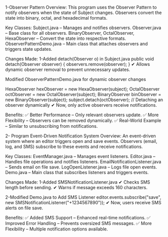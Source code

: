 1-Observer Pattern
Overview:
This program uses the Observer Pattern to notify observers when the state of Subject changes.
Observers convert the state into binary, octal, and hexadecimal formats.

Key Classes:
Subject.java – Manages and notifies observers.
Observer.java – Base class for all observers.
BinaryObserver, OctalObserver, HexaObserver – Convert the state into respective formats.
ObserverPatternDemo.java – Main class that attaches observers and triggers state updates.

Changes Made:
1-Added detach(Observer o) in Subject.java
public void detach(Observer observer) {
    observers.remove(observer);
}
✔ Allows dynamic observer removal to prevent unnecessary updates.

Modified ObserverPatternDemo.java for dynamic observer changes

HexaObserver hexObserver = new HexaObserver(subject);
OctalObserver octObserver = new OctalObserver(subject);
BinaryObserver binObserver = new BinaryObserver(subject);
subject.detach(octObserver); // Detaching an observer dynamically
✔ Now, only active observers receive notifications.

Benefits:
✅ Better Performance – Only relevant observers update.
✅ More Flexibility – Observers can be removed dynamically.
✅ Real-World Example – Similar to unsubscribing from notifications.


2- Program Event-Driven Notification System
Overview:
An event-driven system where an editor triggers open and save events.
 Observers (email, log, and SMS) subscribe to these events and receive notifications.

Key Classes:
EventManager.java – Manages event listeners.
Editor.java – Handles file operations and notifies listeners.
EmailNotificationListener.java – Sends email on file save.
LogOpenListener.java – Logs file open events.
Demo.java – Main class that subscribes listeners and triggers events.

Changes Made:
1-Added SMSNotificationListener.java
✔ Checks SMS length before sending.
✔ Warns if message exceeds 160 characters.

2-Modified Demo.java to Add SMS Listener
editor.events.subscribe("save", new SMSNotificationListener("+1234567890"));
✔ Now, users receive SMS alerts on file save.

Benefits:
✅ Added SMS Support – Enhanced real-time notifications.
✅ Improved Error Handling – Prevents oversized SMS messages.
✅ More Flexibility – Multiple notification options available.
